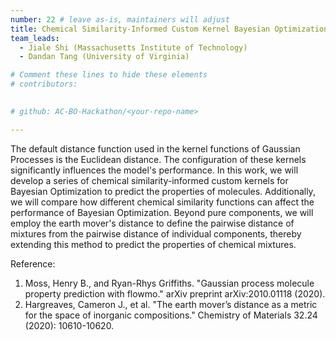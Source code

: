 ```yaml
---
number: 22 # leave as-is, maintainers will adjust
title: Chemical Similarity-Informed Custom Kernel Bayesian Optimization for Predicting the Properties of Molecules and Molecular Mixtures
team_leads:
  - Jiale Shi (Massachusetts Institute of Technology)
  - Dandan Tang (University of Virginia)

# Comment these lines to hide these elements
# contributors:
  

# github: AC-BO-Hackathon/<your-repo-name>

---
```

The default distance function used in the kernel functions of Gaussian Processes is the Euclidean distance. The configuration of these kernels significantly influences the model's performance. In this work, we will develop a series of chemical similarity-informed custom kernels for Bayesian Optimization to predict the properties of molecules. Additionally, we will compare how different chemical similarity functions can affect the performance of Bayesian Optimization. Beyond pure components, we will employ the earth mover's distance to define the pairwise distance of mixtures from the pairwise distance of individual components, thereby extending this method to predict the properties of chemical mixtures.

Reference:

1. Moss, Henry B., and Ryan-Rhys Griffiths. "Gaussian process molecule property prediction with flowmo." arXiv preprint arXiv:2010.01118 (2020).
2. Hargreaves, Cameron J., et al. "The earth mover’s distance as a metric for the space of inorganic compositions." Chemistry of Materials 32.24 (2020): 10610-10620.
